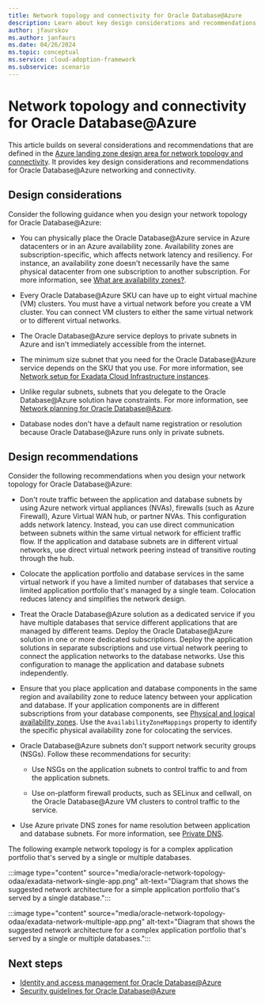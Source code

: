 ```yaml
---
title: Network topology and connectivity for Oracle Database@Azure
description: Learn about key design considerations and recommendations for Oracle Database@Azure network topology and connectivity.
author: jfaurskov
ms.author: janfaurs
ms.date: 04/26/2024
ms.topic: conceptual
ms.service: cloud-adoption-framework
ms.subservice: scenario
---
```


# Network topology and connectivity for Oracle Database@Azure

This article builds on several considerations and recommendations that are defined in the [Azure landing zone design area for network topology and connectivity](../../ready/landing-zone/design-area/network-topology-and-connectivity.md). It provides key design considerations and recommendations for Oracle Database@Azure networking and connectivity.

## Design considerations

Consider the following guidance when you design your network topology for Oracle Database@Azure:

- You can physically place the Oracle Database@Azure service in Azure datacenters or in an Azure availability zone. Availability zones are subscription-specific, which affects network latency and resiliency. For instance, an availability zone doesn't necessarily have the same physical datacenter from one subscription to another subscription. For more information, see [What are availability zones?](/azure/reliability/availability-zones-overview?tabs=azure-cli#physical-and-logical-availability-zones).

- Every Oracle Database@Azure SKU can have up to eight virtual machine (VM) clusters. You must have a virtual network before you create a VM cluster. You can connect VM clusters to either the same virtual network or to different virtual networks.

- The Oracle Database@Azure service deploys to private subnets in Azure and isn't immediately accessible from the internet.

- The minimum size subnet that you need for the Oracle Database@Azure service depends on the SKU that you use. For more information, see [Network setup for Exadata Cloud Infrastructure instances](https://docs.oracle.com/iaas/exadatacloud/exacs/ecs-network-setup.html#ECSCM-GUID-D5C577A1-BC11-470F-8A91-77609BBEF1EA).

- Unlike regular subnets, subnets that you delegate to the Oracle Database@Azure solution have constraints. For more information, see [Network planning for Oracle Database@Azure](/azure/oracle/oracle-db/oracle-database-network-plan#constraints).

- Database nodes don't have a default name registration or resolution because Oracle Database@Azure runs only in private subnets.

## Design recommendations

Consider the following recommendations when you design your network topology for Oracle Database@Azure:

- Don't route traffic between the application and database subnets by using Azure network virtual appliances (NVAs), firewalls (such as Azure Firewall), Azure Virtual WAN hub, or partner NVAs. This configuration adds network latency. Instead, you can use direct communication between subnets within the same virtual network for efficient traffic flow. If the application and database subnets are in different virtual networks, use direct virtual network peering instead of transitive routing through the hub.

- Colocate the application portfolio and database services in the same virtual network if you have a limited number of databases that service a limited application portfolio that's managed by a single team. Colocation reduces latency and simplifies the network design.

- Treat the Oracle Database@Azure solution as a dedicated service if you have multiple databases that service different applications that are managed by different teams. Deploy the Oracle Database@Azure solution in one or more dedicated subscriptions. Deploy the application solutions in separate subscriptions and use virtual network peering to connect the application networks to the database networks. Use this configuration to manage the application and database subnets independently.

- Ensure that you place application and database components in the same region and availability zone to reduce latency between your application and database. If your application components are in different subscriptions from your database components, see [Physical and logical availability zones](/azure/reliability/availability-zones-overview#physical-and-logical-availability-zones). Use the `AvailabilityZoneMappings` property to identify the specific physical availability zone for colocating the services.

- Oracle Database@Azure subnets don't support network security groups (NSGs). Follow these recommendations for security:

  - Use NSGs on the application subnets to control traffic to and from the application subnets.
  
  - Use on-platform firewall products, such as SELinux and cellwall, on the Oracle Database@Azure VM clusters to control traffic to the service.
  
- Use Azure private DNS zones for name resolution between application and database subnets. For more information, see [Private DNS](/azure/dns/private-dns-overview).

The following example network topology is for a complex application portfolio that's served by a single or multiple databases.

:::image type="content" source="media/oracle-network-topology-odaa/exadata-network-single-app.png" alt-text="Diagram that shows the suggested network architecture for a simple application portfolio that's served by a single database.":::

:::image type="content" source="media/oracle-network-topology-odaa/exadata-network-multiple-app.png" alt-text="Diagram that shows the suggested network architecture for a complex application portfolio that's served by a single or multiple databases.":::

## Next steps

- [Identity and access management for Oracle Database@Azure](oracle-iam-odaa.md)
- [Security guidelines for Oracle Database@Azure](oracle-security-overview-odaa.md)
